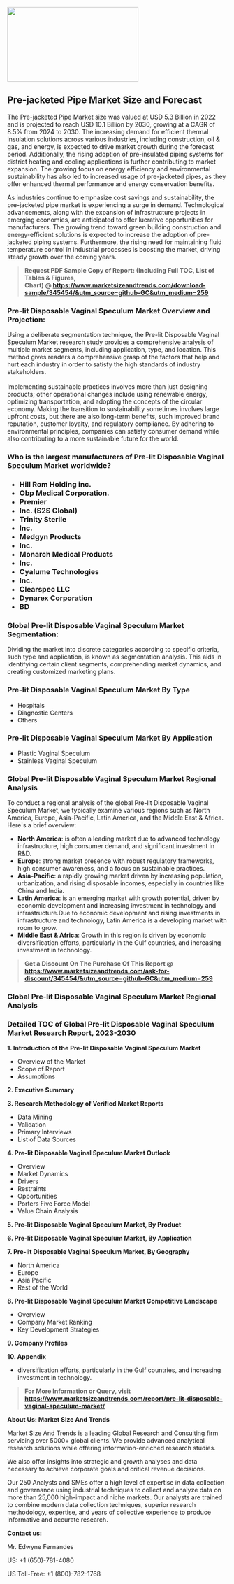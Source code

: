 <p><img class="alignnone size-medium wp-image-20088" src="https://ffe5etoiles.com/wp-content/uploads/2024/12/MST1-300x171.png" alt="" width="300" height="171" /></p><h2>Pre-jacketed Pipe Market Size and Forecast</h2><p>The Pre-jacketed Pipe Market size was valued at USD 5.3 Billion in 2022 and is projected to reach USD 10.1 Billion by 2030, growing at a CAGR of 8.5% from 2024 to 2030. The increasing demand for efficient thermal insulation solutions across various industries, including construction, oil & gas, and energy, is expected to drive market growth during the forecast period. Additionally, the rising adoption of pre-insulated piping systems for district heating and cooling applications is further contributing to market expansion. The growing focus on energy efficiency and environmental sustainability has also led to increased usage of pre-jacketed pipes, as they offer enhanced thermal performance and energy conservation benefits.</p><p>As industries continue to emphasize cost savings and sustainability, the pre-jacketed pipe market is experiencing a surge in demand. Technological advancements, along with the expansion of infrastructure projects in emerging economies, are anticipated to offer lucrative opportunities for manufacturers. The growing trend toward green building construction and energy-efficient solutions is expected to increase the adoption of pre-jacketed piping systems. Furthermore, the rising need for maintaining fluid temperature control in industrial processes is boosting the market, driving steady growth over the coming years.</p></p><blockquote id="" class=""><strong>Request PDF Sample Copy of Report: (Including Full TOC, List of Tables &amp; Figures, Chart)&nbsp;@&nbsp;<strong><a href="https://www.marketsizeandtrends.com/download-sample/345454/&utm_source=github-GC&utm_medium=259" target="_blank">https://www.marketsizeandtrends.com/download-sample/345454/&utm_source=github-GC&utm_medium=259</a></strong></strong></blockquote><h3 id="" class="">Pre-lit Disposable Vaginal Speculum Market&nbsp;Overview and Projection:</h3><p id="" class="">Using a deliberate segmentation technique, the Pre-lit Disposable Vaginal Speculum Market research study provides a comprehensive analysis of multiple market segments, including application, type, and location. This method gives readers a comprehensive grasp of the factors that help and hurt each industry in order to satisfy the high standards of industry stakeholders. <br /> <br />Implementing sustainable practices involves more than just designing products; other operational changes include using renewable energy, optimizing transportation, and adopting the concepts of the circular economy. Making the transition to sustainability sometimes involves large upfront costs, but there are also long-term benefits, such improved brand reputation, customer loyalty, and regulatory compliance. By adhering to environmental principles, companies can satisfy consumer demand while also contributing to a more sustainable future for the world.</p><h3 id="" class="">Who is the largest manufacturers of&nbsp;Pre-lit Disposable Vaginal Speculum Market worldwide?</h3><h3 class=""><p><ul><li>Hill Rom Holding inc. </li><li> Obp Medical Corporation. </li><li> Premier </li><li> Inc. (S2S Global) </li><li> Trinity Sterile </li><li> Inc. </li><li> Medgyn Products </li><li> Inc. </li><li> Monarch Medical Products </li><li> Inc. </li><li> Cyalume Technologies </li><li> Inc. </li><li> Clearspec LLC </li><li> Dynarex Corporation </li><li> BD</li></ul></p></h3><h3 id="" class="">Global&nbsp;Pre-lit Disposable Vaginal Speculum Market Segmentation:</h3><p id="" class="">Dividing the market into discrete categories according to specific criteria, such type and application, is known as segmentation analysis. This aids in identifying certain client segments, comprehending market dynamics, and creating customized marketing plans.</p><h3 id="" class="">Pre-lit Disposable Vaginal Speculum Market&nbsp;By Type</h3><p><p><ul><li>Hospitals</li><li> Diagnostic Centers</li><li> Others</p></li></ul></p></p><h3 id="" class="">Pre-lit Disposable Vaginal Speculum Market&nbsp;By Application</h3><p class=""><p><ul><li>Plastic Vaginal Speculum</li><li> Stainless Vaginal Speculum</li></ul></p></p><h3 id="" class="">Global Pre-lit Disposable Vaginal Speculum Market Regional Analysis</h3><p id="" class="">To conduct a regional analysis of the global Pre-lit Disposable Vaginal Speculum Market, we typically examine various regions such as North America, Europe, Asia-Pacific, Latin America, and the Middle East &amp; Africa. Here's a brief overview:</p><ul><li><strong>North America</strong>: is often a leading market due to advanced technology infrastructure, high consumer demand, and significant investment in R&amp;D.</li><li><strong>Europe</strong>: strong market presence with robust regulatory frameworks, high consumer awareness, and a focus on sustainable practices.</li><li><strong>Asia-Pacific</strong>: a rapidly growing market driven by increasing population, urbanization, and rising disposable incomes, especially in countries like China and India.</li><li><strong>Latin America</strong>: is an emerging market with growth potential, driven by economic development and increasing investment in technology and infrastructure.Due to economic development and rising investments in infrastructure and technology, Latin America is a developing market with room to grow.</li><li><strong>Middle East &amp; Africa</strong>: Growth in this region is driven by economic diversification efforts, particularly in the Gulf countries, and increasing investment in technology.</li></ul><blockquote id="" class=""><strong>Get a Discount On The Purchase Of This Report @ <strong><a href="https://www.marketsizeandtrends.com/ask-for-discount/345454/&utm_source=github-GC&utm_medium=259" target="_blank">https://www.marketsizeandtrends.com/ask-for-discount/345454/&utm_source=github-GC&utm_medium=259</a></strong></strong></blockquote><h3 id="" class="">Global Pre-lit Disposable Vaginal Speculum Market Regional Analysis</h3><h3 id="" class="">Detailed TOC of Global Pre-lit Disposable Vaginal Speculum Market Research Report, 2023-2030</h3><p id="" class=""><strong>1. Introduction of the Pre-lit Disposable Vaginal Speculum Market</strong></p><ul><li>Overview of the Market</li><li>Scope of Report</li><li>Assumptions</li></ul><p id="" class=""><strong>2. Executive Summary</strong></p><p id="" class=""><strong>3. Research Methodology of Verified Market Reports</strong></p><ul><li>Data Mining</li><li>Validation</li><li>Primary Interviews</li><li>List of Data Sources</li></ul><p id="" class=""><strong>4. Pre-lit Disposable Vaginal Speculum Market Outlook</strong></p><ul><li>Overview</li><li>Market Dynamics</li><li>Drivers</li><li>Restraints</li><li>Opportunities</li><li>Porters Five Force Model</li><li>Value Chain Analysis</li></ul><p id="" class=""><strong>5. Pre-lit Disposable Vaginal Speculum Market, By Product</strong></p><p id="" class=""><strong>6. Pre-lit Disposable Vaginal Speculum Market, By Application</strong></p><p id="" class=""><strong>7. Pre-lit Disposable Vaginal Speculum Market, By Geography</strong></p><ul><li>North America</li><li>Europe</li><li>Asia Pacific</li><li>Rest of the World</li></ul><p id="" class=""><strong>8. Pre-lit Disposable Vaginal Speculum Market Competitive Landscape</strong></p><ul><li>Overview</li><li>Company Market Ranking</li><li>Key Development Strategies</li></ul><p id="" class=""><strong>9. Company Profiles</strong></p><p id="" class=""><strong>10. Appendix</strong></p><ul><li>diversification efforts, particularly in the Gulf countries, and increasing investment in technology.</li></ul><blockquote id="" class=""><strong>For More Information or Query, visit <strong><strong><a href="https://www.marketsizeandtrends.com/report/pre-lit-disposable-vaginal-speculum-market/" target="_blank">https://www.marketsizeandtrends.com/report/pre-lit-disposable-vaginal-speculum-market/</a></strong></strong></strong></blockquote><p id="" class=""><strong>About Us: Market Size And Trends</strong></p><p id="" class="">Market Size And Trends is a leading Global Research and Consulting firm servicing over 5000+ global clients. We provide advanced analytical research solutions while offering information-enriched research studies.</p><p id="" class="">We also offer insights into strategic and growth analyses and data necessary to achieve corporate goals and critical revenue decisions.</p><p id="" class="">Our 250 Analysts and SMEs offer a high level of expertise in data collection and governance using industrial techniques to collect and analyze data on more than 25,000 high-impact and niche markets. Our analysts are trained to combine modern data collection techniques, superior research methodology, expertise, and years of collective experience to produce informative and accurate research.</p><p id="" class=""><strong>Contact us:</strong></p><p id="" class="">Mr. Edwyne Fernandes</p><p id="" class="">US: +1 (650)-781-4080</p><p id="" class="">US Toll-Free: +1 (800)-782-1768</p>

